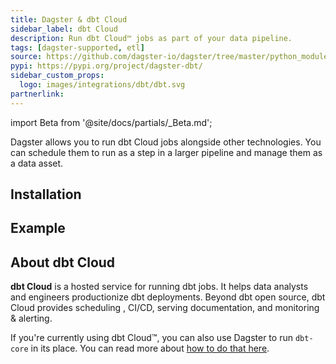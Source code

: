 ```yaml
---
title: Dagster & dbt Cloud
sidebar_label: dbt Cloud
description: Run dbt Cloud™ jobs as part of your data pipeline.
tags: [dagster-supported, etl]
source: https://github.com/dagster-io/dagster/tree/master/python_modules/libraries/dagster-dbt
pypi: https://pypi.org/project/dagster-dbt/
sidebar_custom_props:
  logo: images/integrations/dbt/dbt.svg
partnerlink:
---
```


import Beta from '@site/docs/partials/\_Beta.md';

<Beta />

Dagster allows you to run dbt Cloud jobs alongside other technologies. You can schedule them to run as a step in a larger pipeline and manage them as a data asset.

## Installation

<PackageInstallInstructions packageName="dagster-dbt" />

## Example

<CodeExample path="docs_snippets/docs_snippets/integrations/dbt_cloud.py" language="python" />

## About dbt Cloud

**dbt Cloud** is a hosted service for running dbt jobs. It helps data analysts and engineers productionize dbt deployments. Beyond dbt open source, dbt Cloud provides scheduling , CI/CD, serving documentation, and monitoring & alerting.

If you're currently using dbt Cloud™, you can also use Dagster to run `dbt-core` in its place. You can read more about [how to do that here](https://dagster.io/blog/migrate-off-dbt-cloud).
